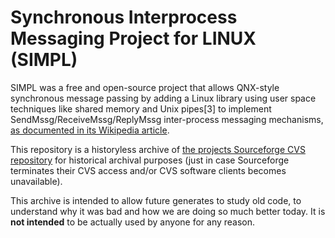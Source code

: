 # Synchronous Interprocess Messaging Project for LINUX (SIMPL)

SIMPL was a free and open-source project that allows QNX-style synchronous message passing by adding a Linux library
using user space techniques like shared memory and Unix pipes[3] to implement SendMssg/ReceiveMssg/ReplyMssg inter-process
messaging mechanisms, [as documented in its Wikipedia article](https://en.wikipedia.org/wiki/SIMPL).

This repository is a historyless archive of [the projects Sourceforge CVS repository](http://sourceforge.net/projects/simpl/)
for historical archival purposes (just in case Sourceforge terminates their CVS access and/or CVS software clients becomes unavailable).

This archive is intended to allow future generates to study old code, to understand why it was bad and how we are doing
so much better today. It is **not intended** to be actually used by anyone for any reason.
